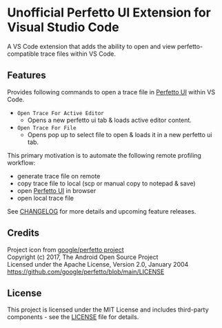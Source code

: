 # Unofficial Perfetto UI Extension for Visual Studio Code

A VS Code extension that adds the ability to open and view perfetto-compatible trace files within VS Code.

## Features

Provides following commands to open a trace file in [Perfetto UI](https://ui.perfetto.dev/) within VS Code.
- `Open Trace For Active Editor`
  - Opens a new perfetto ui tab & loads active editor content.
- `Open Trace For File`
  - Opens pop up to select file to open & loads it in a new perfetto ui tab.

This primary motivation is to automate the following remote profiling workflow:
- generate trace file on remote
- copy trace file to local (scp or manual copy to notepad & save)
- open [Perfetto UI](https://ui.perfetto.dev/) in browser
- open local trace file

See [CHANGELOG](CHANGELOG.md) for more details and upcoming feature releases.

## Credits

Project icon from [google/perfetto project](https://github.com/google/perfetto)\
Copyright (c) 2017, The Android Open Source Project\
Licensed under the Apache License, Version 2.0, January 2004\
https://github.com/google/perfetto/blob/main/LICENSE

## License

This project is licensed under the MIT License and includes third-party components - see the [LICENSE](LICENSE) file for details.
